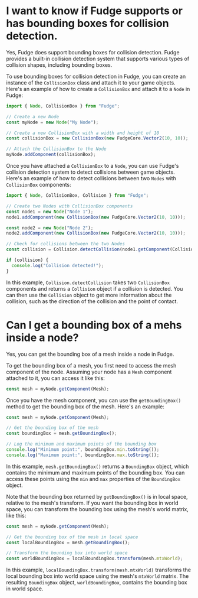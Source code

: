 # I want to know if Fudge supports or has bounding boxes for collision detection.

Yes, Fudge does support bounding boxes for collision detection. Fudge provides a built-in collision detection system that supports various types of collision shapes, including bounding boxes.

To use bounding boxes for collision detection in Fudge, you can create an instance of the `CollisionBox` class and attach it to your game objects. Here's an example of how to create a `CollisionBox` and attach it to a `Node` in Fudge:

```typescript
import { Node, CollisionBox } from "Fudge";

// Create a new Node
const myNode = new Node("My Node");

// Create a new CollisionBox with a width and height of 10
const collisionBox = new CollisionBox(new FudgeCore.Vector2(10, 10));

// Attach the CollisionBox to the Node
myNode.addComponent(collisionBox);
```

Once you have attached a `CollisionBox` to a `Node`, you can use Fudge's collision detection system to detect collisions between game objects. Here's an example of how to detect collisions between two `Nodes` with `CollisionBox` components:

```typescript
import { Node, CollisionBox, Collision } from "Fudge";

// Create two Nodes with CollisionBox components
const node1 = new Node("Node 1");
node1.addComponent(new CollisionBox(new FudgeCore.Vector2(10, 10)));

const node2 = new Node("Node 2");
node2.addComponent(new CollisionBox(new FudgeCore.Vector2(10, 10)));

// Check for collisions between the two Nodes
const collision = Collision.detectCollision(node1.getComponent(CollisionBox), node2.getComponent(CollisionBox));

if (collision) {
  console.log("Collision detected!");
}
```

In this example, `Collision.detectCollision` takes two `CollisionBox` components and returns a `Collision` object if a collision is detected. You can then use the `Collision` object to get more information about the collision, such as the direction of the collision and the point of contact.

# Can I get a bounding box of a mehs inside a node?

Yes, you can get the bounding box of a mesh inside a node in Fudge.

To get the bounding box of a mesh, you first need to access the mesh component of the node. Assuming your node has a `Mesh` component attached to it, you can access it like this:

```typescript
const mesh = myNode.getComponent(Mesh);
```

Once you have the mesh component, you can use the `getBoundingBox()` method to get the bounding box of the mesh. Here's an example:

```typescript
const mesh = myNode.getComponent(Mesh);

// Get the bounding box of the mesh
const boundingBox = mesh.getBoundingBox();

// Log the minimum and maximum points of the bounding box
console.log("Minimum point:", boundingBox.min.toString());
console.log("Maximum point:", boundingBox.max.toString());
```

In this example, `mesh.getBoundingBox()` returns a `BoundingBox` object, which contains the minimum and maximum points of the bounding box. You can access these points using the `min` and `max` properties of the `BoundingBox` object.

Note that the bounding box returned by `getBoundingBox()` is in local space, relative to the mesh's transform. If you want the bounding box in world space, you can transform the bounding box using the mesh's world matrix, like this:

```typescript
const mesh = myNode.getComponent(Mesh);

// Get the bounding box of the mesh in local space
const localBoundingBox = mesh.getBoundingBox();

// Transform the bounding box into world space
const worldBoundingBox = localBoundingBox.transform(mesh.mtxWorld);
```

In this example, `localBoundingBox.transform(mesh.mtxWorld)` transforms the local bounding box into world space using the mesh's `mtxWorld` matrix. The resulting `BoundingBox` object, `worldBoundingBox`, contains the bounding box in world space.
